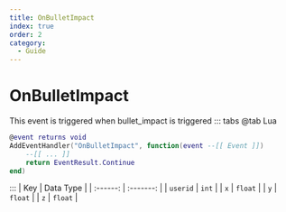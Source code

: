 ```yaml
---
title: OnBulletImpact
index: true
order: 2
category:
  - Guide
---
```


# OnBulletImpact
This event is triggered when bullet_impact is triggered
::: tabs
@tab Lua
```lua
@event returns void
AddEventHandler("OnBulletImpact", function(event --[[ Event ]])
    --[[ ... ]]
    return EventResult.Continue
end)
```

:::
|    Key   | Data Type |
| :------: | :-------: |
| `userid` |   `int`   |
|    `x`   |  `float`  |
|    `y`   |  `float`  |
|    `z`   |  `float`  |